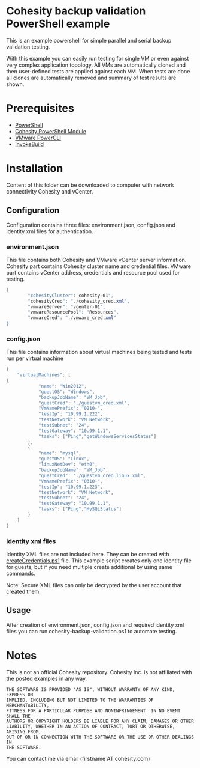 # Cohesity backup validation PowerShell example

This is an example powershell for simple parallel and serial backup validation testing. 

With this example you can easily run testing for single VM or even against very complex application topology. All VMs are automatically cloned and then user-defined tests are applied against each VM. When tests are done all clones are automatically removed and summary of test results are shown.

# Prerequisites

* [PowerShell](https://aka.ms/getps6)
* [Cohesity PowerShell Module](https://cohesity.github.io/cohesity-powershell-module/#/)
* [VMware PowerCLI](https://www.powershellgallery.com/packages/VMware.PowerCLI/)
* [InvokeBuild](https://www.powershellgallery.com/packages/InvokeBuild/)


# Installation

Content of this folder can be downloaded to computer with network connectivity Cohesity and vCenter.

## Configuration

Configuration contains three files: environment.json, config.json and identity xml files for authentication.

### environment.json

This file contains both Cohesity and VMware vCenter server information. Cohesity part contains Cohesity cluster name and credential files. VMware part contains vCenter address, credentials and resource pool used for testing.

```PowerShell
{
        "cohesityCluster": cohesity-01",
        "cohesityCred": "./cohesity_cred.xml",
        "vmwareServer": "vcenter-01",
        "vmwareResourcePool": "Resources",
        "vmwareCred": "./vmware_cred.xml"
}
```

### config.json

This file contains information about virtual machines being tested and tests run per virtual machine

```PowerShell
{
    "virtualMachines": [
{
            "name": "Win2012",
            "guestOS": "Windows",
            "backupJobName": "VM_Job",
            "guestCred": "./guestvm_cred.xml",
            "VmNamePrefix": "0210-",
            "testIp": "10.99.1.222",
            "testNetwork": "VM Network",
            "testSubnet": "24",
            "testGateway": "10.99.1.1",
            "tasks": ["Ping","getWindowsServicesStatus"]
        },
        {
            "name": "mysql",
            "guestOS": "Linux",
            "linuxNetDev": "eth0",
            "backupJobName": "VM_Job",
            "guestCred": "./guestvm_cred_linux.xml",
            "VmNamePrefix": "0310-",
            "testIp": "10.99.1.223",
            "testNetwork": "VM Network",
            "testSubnet": "24",
            "testGateway": "10.99.1.1",
            "tasks": ["Ping","MySQLStatus"]
        }
    ]
}
```

### identity xml files

Identity XML files are not included here. They can be created with [createCredentials.ps1](https://github.com/jussi-cohesity/cohesity-backup-validation/blob/master/createCredentials.ps1) file. This example script creates only one identity file for guests, but if you need multiple create additional by using same commands.

Note: Secure XML files can only be decrypted by the user account that created them.

## Usage

After creation of environment.json, config.json and required identity xml files you can run cohesity-backup-validation.ps1 to automate testing.


# Notes
This is not an official Cohesity repository. Cohesity Inc. is not affiliated with the posted examples in any way.

```
THE SOFTWARE IS PROVIDED "AS IS", WITHOUT WARRANTY OF ANY KIND, EXPRESS OR
IMPLIED, INCLUDING BUT NOT LIMITED TO THE WARRANTIES OF MERCHANTABILITY,
FITNESS FOR A PARTICULAR PURPOSE AND NONINFRINGEMENT. IN NO EVENT SHALL THE
AUTHORS OR COPYRIGHT HOLDERS BE LIABLE FOR ANY CLAIM, DAMAGES OR OTHER
LIABILITY, WHETHER IN AN ACTION OF CONTRACT, TORT OR OTHERWISE, ARISING FROM,
OUT OF OR IN CONNECTION WITH THE SOFTWARE OR THE USE OR OTHER DEALINGS IN
THE SOFTWARE.
```

You can contact me via email (firstname AT cohesity.com)
